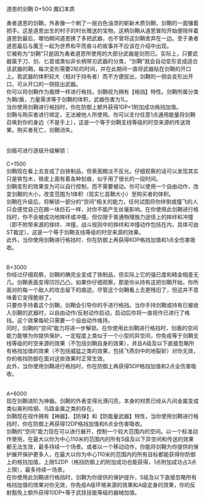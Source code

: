 <title>道恩的剑鞘</title>
<meta name="GENERATOR" content="WinCHM">
<meta http-equiv="Content-Type" content="text/html; charset=gb2312">
<br>道恩的剑鞘 D+500 魔幻本质
<br>
<br>勇者道恩的剑鞘，外表像一个刷了一层白色油漆的崭新木质剑鞘，剑鞘的一面镶着把手。这是道恩出生的村子的村长赠送的宝物。这柄剑鞘从道恩冒险开始便陪伴着道恩到最后，哪怕期间道恩换了多把武器，也不曾将这剑鞘舍弃在一边。至于勇者道恩最后与魔王一起为世界和平而奋斗的故事并不应该在介绍中出现。 
<br>它被称为“剑鞘”只是因为勇者道恩所使用的大部分武器是剑而已。实际上，只要武器属于刀、剑、匕首或类似非长柄带刃武器的分类，“剑鞘”就会自动变形变成适合该武器的鞘，每次变形需要2轮的时间，并在此期间一直将武器贴在剑鞘的开口上。若武器的体积较大（相对于持有者）而不方便拔出，剑鞘的一侧会变形出开口，可从开口的一侧拔出武器。
<br>你可以将剑鞘作为盾牌一样进行格挡，剑鞘视为拥有【格挡】特性。剑鞘所属分类为鞘/盾，力量需求等于剑鞘的体积，武器伤害为1L。 
<br>当你使用剑鞘进行格挡时，你在防御上额外获得1DP+1附加成功格挡加值。
<br>剑鞘与购买者进行绑定，无法被他人所使用。你可以支付任意1点通用能量将剑鞘召唤到你的身边（不是手上），这是一个等于剑鞘支线等级的时空来源的传送效果。购买者死亡，剑鞘消失。 
<br>
<br>
<br>剑盾可进行逐级升级解锁：
<br>
<br>C+1500
<br>剑鞘现在看上去变成了白铁制品，但表面黯淡不反光。仔细观察的话可以发现其实只是铁包木，铁皮上面有着各种划痕，似乎用了很长的一段时间。
<br>剑鞘变形的效果变为可以自行控制，而不需要被动。你可以使用一个自由动作，改变剑鞘的大小，改变范围为1体积（现实匕首鞘大小）至购买者的体积。
<br>剑鞘在升级后，将解锁一部分的“空间”相关的能力，任何试图将你绊倒或撞飞的人只会感觉自己在踢一块巨石一样，对你不能产生丝毫影响。在你使用此剑鞘进行格挡时，你不会被成功地摔绊或冲撞，但仅限于普通物理施力途径上的摔绊和冲撞（即不附带来源的摔绊、冲撞，战斗规则中的摔绊和冲撞动作包括在内，具体可由ST裁定）。这是一个等于剑鞘支线等级的时空来源的效果。
<br>此外，当你使用剑鞘进行格挡时，你在防御上再获得6DP格挡加值和1点全伤害吸收。
<br>
<br>
<br>B+3000
<br>你经过仔细观察，剑鞘的确完全变成了铁制品，但实际上它的强已度和精金相差无几。剑鞘表面变得凹凹凸凸，如果你仔细观察，那是你从持有这把剑鞘开始，你所面对的每一个敌人的攻击留下的痕迹。尽管这个剑鞘看上去更残旧了，但这并不意味着它变得脆弱了。
<br>只要你手持着这个剑鞘，剑鞘会引导你的手进行格挡。当你手持剑鞘或持有已被收入剑鞘的武器时，以自由动作/反射动作启动，启动后你将一直视作已进行了格挡。这个效果每轮只需要一个自由动作维持。
<br>同时，剑鞘的“空间”能力将进一步解锁。在你使用此剑鞘进行格挡时，剑盾的空间能力能够为你提供保护，一定程度上类似于一个小型的异空间，你免疫等于剑鞘支线等级的时空来源的效果（不包括剑鞘自身的效果），并且A级及以下直接忽略所有格挡加值的效果（不包括威猛之类的效果，包括飞燕剑中的地裂斩）对你无效，你的格挡防御在面对这些效果时正常生效。
<br>此外，当你使用剑鞘进行格挡时，你在防御上再获得5DP格挡加值和2点全伤害吸收。
<br>
<br>
<br>A+6000
<br>现在剑鞘进阶为神器。剑鞘的外表变得光滑闪亮，本身的材质已经从凡间金属变成类似奥利哈钢、乌路金属之类的存在。
<br>剑鞘现在视作拥有【神器】、【防弹】和【防能量武器】特性，当你使用剑鞘进行格挡时，你在防御上再获得12DP格挡加值和6点全伤害吸收。
<br>剑鞘的“空间”能力现在可以进行展开，控制一个较大范围内的空间。以一个标准动作使用，在最大以你为中心110米的范围内的所有S级及以下异空间和传送的效果都无法生效，最多持续一个场景。或者以一个移动动作，你能将剑鞘为你提供的保护展开保护更多人，在最大以你为中心110米的范围内的所有目标都能获得你防御上的格挡加值，上限52DP（格挡防御上的附加成功也能获得，1点附加成功占3点上限），最多持续一场景。
<br>在你使用此剑鞘进行格挡时，剑鞘为你提供的保护提升，S级及以下直接忽略所有格挡加值的效果对你无效，你免疫A级环境来源的效果和A级定身的效果，你的反射豁免上额外获得10DP+等于武技技能等级的器械加值。
<br>